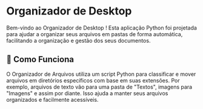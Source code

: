 # Organizador de Desktop

Bem-vindo ao Organizador de Desktop ! Esta aplicação Python foi projetada para ajudar a organizar seus arquivos em pastas de forma automática, facilitando a organização e gestão dos seus documentos.

## 🚀 Como Funciona

O Organizador de Arquivos utiliza um script Python para classificar e mover arquivos em diretórios específicos com base em suas extensões. Por exemplo, arquivos de texto vão para uma pasta de "Textos", imagens para "Imagens" e assim por diante. Isso ajuda a manter seus arquivos organizados e facilmente acessíveis.
